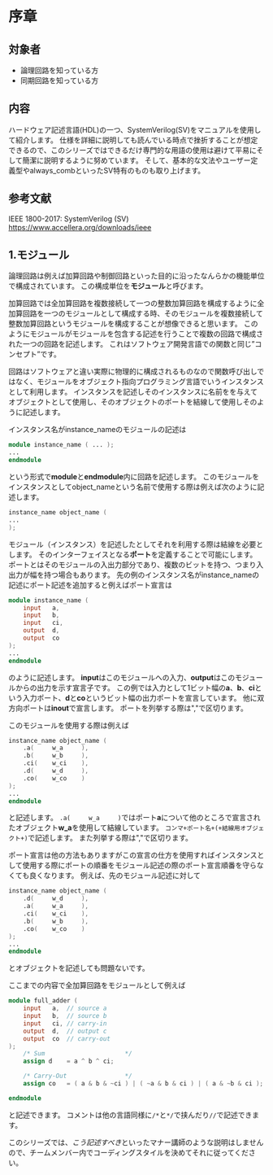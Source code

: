 # 序章

## 対象者
- 論理回路を知っている方
- 同期回路を知っている方
  
## 内容
ハードウェア記述言語(HDL)の一つ、SystemVerilog(SV)をマニュアルを使用して紹介します。
仕様を詳細に説明しても読んでいる時点で挫折することが想定できるので、このシリーズではできるだけ専門的な用語の使用は避けて平易にそして簡潔に説明するように努めています。
そして、基本的な文法やユーザー定義型やalways_combといったSV特有のものも取り上げます。

## 参考文献
IEEE 1800-2017: SystemVerilog (SV) 
https://www.accellera.org/downloads/ieee


## 1.モジュール

論理回路は例えば加算回路や制御回路といった目的に沿ったなんらかの機能単位で構成されています。
この構成単位を**モジュール**と呼びます。

加算回路では全加算回路を複数接続して一つの整数加算回路を構成するように全加算回路を一つのモジュールとして構成する時、そのモジュールを複数接続して整数加算回路というモジュールを構成することが想像できると思います。
このようにモジュールがモジュールを包含する記述を行うことで複数の回路で構成された一つの回路を記述します。
これはソフトウェア開発言語での関数と同じ”コンセプト”です。

回路はソフトウェアと違い実際に物理的に構成されるものなので関数呼び出しではなく、モジュールをオブジェクト指向プログラミング言語でいうインスタンスとして利用します。
インスタンスを記述しそのインスタンスに名前をを与えてオブジェクトとして使用し、そのオブジェクトのポートを結線して使用しそのように記述します。

インスタンス名がinstance_nameのモジュールの記述は

```verilog
module instance_name ( ... );
...
endmodule
```

という形式で**module**と**endmodule**内に回路を記述します。
このモジュールをインスタンスとしてobject_nameという名前で使用する際は例えば次のように記述します。

```verilog
instance_name object_name (
...
);

```

モジュール（インスタンス）を記述したとしてそれを利用する際は結線を必要とします。
そのインターフェイスとなる**ポート**を定義することで可能にします。
ポートとはそのモジュールの入出力部分であり、複数のビットを持つ、つまり入出力が幅を持つ場合もあります。
先の例のインスタンス名がinstance_nameの記述にポート記述を追加すると例えばポート宣言は

```verilog
module instance_name (
    input   a,
    input   b,
    input   ci,
    output  d,
    output  co
);
...
endmodule
```

のように記述します。
**input**はこのモジュールへの入力、**output**はこのモジュールからの出力を示す宣言子です。
この例では入力として1ビット幅の**a**、**b**、**ci**という入力ポート、**d**と**co**というビット幅の出力ポートを宣言しています。
他に双方向ポートは**inout**で宣言します。
ポートを列挙する際は","で区切ります。

このモジュールを使用する際は例えば


```verilog
instance_name object_name (
    .a(     w_a     ),
    .b(     w_b     ),
    .ci(    w_ci    ),
    .d(     w_d     ),
    .co(    w_co    )
);
...
endmodule
```

と記述します。
``.a(     w_a     )``ではポート**a**について他のところで宣言されたオブジェクト**w_a**を使用して結線しています。
``コンマ+ポート名+(+結線用オブジェクト+)``で記述します。
また列挙する際は","で区切ります。

ポート宣言は他の方法もありますがこの宣言の仕方を使用すればインスタンスとして使用する際にポートの順番をモジュール記述の際のポート宣言順番を守らなくても良くなります。
例えば、先のモジュール記述に対して

```verilog
instance_name object_name (
    .d(     w_d     ),
    .a(     w_a     ),
    .ci(    w_ci    ),
    .b(     w_b     ),
    .co(    w_co    )
);
...
endmodule
```

とオブジェクトを記述しても問題ないです。

ここまでの内容で全加算回路をモジュールとして例えば

```verilog
module full_adder (
    input   a,  // source a
    input   b,  // source b
    input   ci, // carry-in
    output  d,  // output c
    output  co  // carry-out
);
    /* Sum                      */
    assign d    = a ^ b ^ ci;

    /* Carry-Out                */
    assign co   = ( a & b & ~ci ) | ( ~a & b & ci ) | ( a & ~b & ci );

endmodule
```

と記述できます。
コメントは他の言語同様に``/*``と``*/``で挟んだり``//``で記述できます。

このシリーズでは、*こう記述すべき*といったマナー講師のような説明はしませんので、チームメンバー内でコーディングスタイルを決めてそれに従ってください。